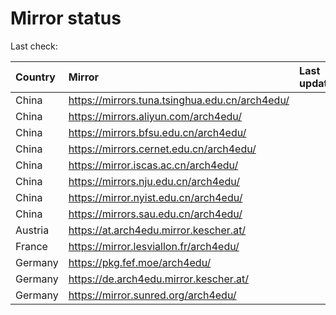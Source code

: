 <script src="./time.js"></script>
# Mirror status
Last check: <script type="text/javascript">localize(1740954036.0980015);</script>

|Country|Mirror|Last update|
|:------|:-----|:----------|
|China|https://mirrors.tuna.tsinghua.edu.cn/arch4edu/|<script type="text/javascript">localize(1740897625);</script>|
|China|https://mirrors.aliyun.com/arch4edu/|<script type="text/javascript">localize(1740897625);</script>|
|China|https://mirrors.bfsu.edu.cn/arch4edu/|<script type="text/javascript">localize(1740897625);</script>|
|China|https://mirrors.cernet.edu.cn/arch4edu/|<script type="text/javascript">localize(1740897625);</script>|
|China|https://mirror.iscas.ac.cn/arch4edu/|<script type="text/javascript">localize(1740940781);</script>|
|China|https://mirrors.nju.edu.cn/arch4edu/|<script type="text/javascript">localize(1740897625);</script>|
|China|https://mirror.nyist.edu.cn/arch4edu/|<script type="text/javascript">localize(1740897625);</script>|
|China|https://mirrors.sau.edu.cn/arch4edu/|<script type="text/javascript">localize(1731653531);</script>|
|Austria|https://at.arch4edu.mirror.kescher.at/|<script type="text/javascript">localize(1740897625);</script>|
|France|https://mirror.lesviallon.fr/arch4edu/|<script type="text/javascript">localize(1740940781);</script>|
|Germany|https://pkg.fef.moe/arch4edu/|<script type="text/javascript">localize(1740897625);</script>|
|Germany|https://de.arch4edu.mirror.kescher.at/|<script type="text/javascript">localize(1740897625);</script>|
|Germany|https://mirror.sunred.org/arch4edu/|<script type="text/javascript">localize(1740897625);</script>|

<script src="./tablefilter/tablefilter.js"></script>
<script src="./table.js"></script>